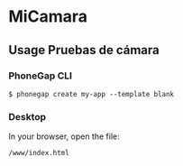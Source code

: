 # MiCamara

## Usage Pruebas de cámara

### PhoneGap CLI

    $ phonegap create my-app --template blank

### Desktop

In your browser, open the file:

    /www/index.html
